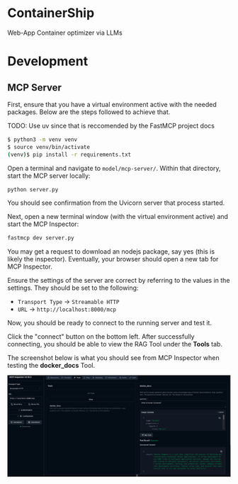 # ContainerShip
Web-App Container optimizer via LLMs

# Development

## MCP Server
First, ensure that you have a virtual environment active with the needed packages. Below are the steps followed to achieve that.

TODO: Use uv since that is reccomended by the FastMCP project docs
```bash
$ python3 -m venv venv
$ source venv/bin/activate
(venv)$ pip install -r requirements.txt
```

Open a terminal and navigate to `model/mcp-server/`. Within that directory, start the MCP server locally:
```bash
python server.py
```

You should see confirmation from the Uvicorn server that process started. 

Next, open a new terminal window (with the virtual environment active) and start the MCP Inspector:
```bash
fastmcp dev server.py
```

You may get a request to download an nodejs package, say yes (this is likely the inspector). Eventually, your browser should open a new tab for MCP Inspector. 

Ensure the settings of the server are correct by referring to the values in the settings. They should be set to the following:
* `Transport Type` -> `Streamable HTTP`
* `URL` -> `http://localhost:8000/mcp`

Now, you should be ready to connect to the running server and test it. 

Click the "connect" button on the bottom left. After successfully connecting, you should be able to view the RAG Tool under the __Tools__ tab.

The screenshot below is what you should see from MCP Inspector when testing the __docker_docs__ Tool. 


<img src="docs/img/MCP-Inspector.png" max_width="700px">